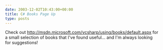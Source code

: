 ```yaml
---
date: 2003-12-02T10:43:00+00:00
title: C# Books Page Up
type: posts
---
```

Check out <http://msdn.microsoft.com/vcsharp/using/books/default.aspx> for a small selection of books that I've found useful... and I'm always looking for suggestions!
